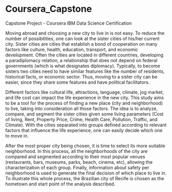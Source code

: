 # Coursera_Capstone
Capstone Project - Coursera IBM Data Science Certification

Moving abroad and choosing a new city to live in is not easy. To reduce the number of possibilities, one can look at the sister cities of his/her current city. Sister cities are cities that establish a bond of cooperation on many factors like culture, health, education, transport, and economic development. Often the cities are located in different countries, developing a paradiplomacy relation, a relationship that does not depend on federal governments (which is what designates diplomacy). Typically, to become sisters two cities need to have similar features like the number of residents, historical facts, or economic sector.  Thus, moving to a sister city can be easier, since they share some features and have political facilitators.
  
Different factors like cultural life, attractions, language, climate, jog market, and life cost can impact the life experience in the new city. This study aims to be a tool for the process of finding a new place (city and neighborhood) to live, taking into consideration all those factors. The idea is to analyze, compare, and segment the sister cities given some living parameters (Cost of living, Rent, Property Price, Crime, Health Care, Pollution, Traffic, and Climate). With the cities separated into groups defined according to relevant factors that influence the life experience, one can easily decide which one to move in.
  
After the most proper city being chosen, it is time to select its more suitable neighborhood. In this process, all the neighborhoods of the city are compared and segmented according to their most popular venues (restaurants, bars, museums, parks, beach, cinema, etc), allowing the characterization of each group. Finally, information about safety per neighborhood is used to generate the final decision of which place to live in. To illustrate this whole process, the Brazilian city of Recife is chosen as the hometown and start point of the analysis described.
